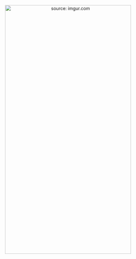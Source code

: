 
<p align="center">
<img src="https://i.imgur.com/gDuWQN0.jpg" title="source: imgur.com" width="400" height="790"/>
</p>
